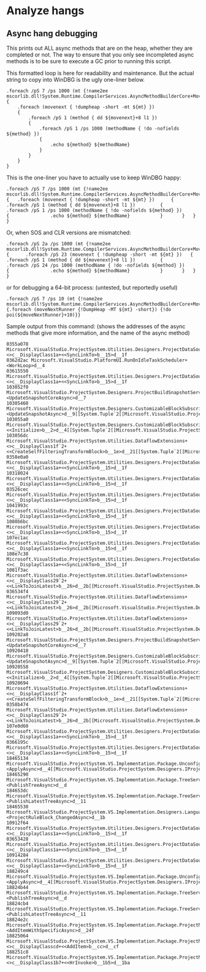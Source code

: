 Analyze hangs
====================

## Async hang debugging

This prints out ALL async methods that are on the heap, whether they
are completed or not. The way to ensure that you only see incompleted 
async methods is to be sure to execute a GC prior to running this script.

This formatted loop is here for readability and maintenance.  But the
actual string to copy into WinDBG is the ugly one-liner below.

    .foreach /pS 7 /ps 1000 (mt {!name2ee
    mscorlib.dll!System.Runtime.CompilerServices.AsyncMethodBuilderCore+MoveNextRunner})
    {
        .foreach (movenext { !dumpheap -short -mt ${mt} })
        {
            .foreach /pS 1 (method { dd ${movenext}+8 l1 })
            {
                .foreach /pS 1 /ps 1000 (methodName { !do -nofields ${method} })
                {
                    .echo ${method} ${methodName}
                }
            }
        }
    }

This is the one-liner you have to actually use to keep WinDBG happy:

    .foreach /pS 7 /ps 1000 (mt {!name2ee mscorlib.dll!System.Runtime.CompilerServices.AsyncMethodBuilderCore+MoveNextRunner})  {  	.foreach (movenext { !dumpheap -short -mt ${mt} })  	{  		.foreach /pS 1 (method { dd ${movenext}+8 l1 })  		{  			.foreach /pS 1 /ps 1000 (methodName { !do -nofields ${method} })  			{  				.echo ${method} ${methodName}  			}  		}  	}  }  

Or, when SOS and CLR versions are mismatched:

    .foreach /pS 2a /ps 1000 (mt {!name2ee mscorlib.dll!System.Runtime.CompilerServices.AsyncMethodBuilderCore+MoveNextRunner})  {  	.foreach /pS 23 (movenext { !dumpheap -short -mt ${mt} })  	{  		.foreach /pS 1 (method { dd ${movenext}+8 l1 })  		{  			.foreach /pS 24 /ps 1000 (methodName { !do -nofields ${method} })  			{  				.echo ${method} ${methodName}  			}  		}  	}  }  

or for debugging a 64-bit process: (untested, but reportedly useful)

    .foreach /pS 7 /ps 10 (mt {!name2ee mscorlib.dll!System.Runtime.CompilerServices.AsyncMethodBuilderCore+MoveNextRunner}) {.foreach (moveNextRunner {!DumpHeap -MT ${mt} -short}) {!do poi(${moveNextRunner}+10)}}

Sample output from this command: (shows the addresses of the async methods
that give more information, and the name of the async method)

    0355a078 Microsoft.VisualStudio.ProjectSystem.Utilities.Designers.ProjectDataSources+<>c__DisplayClass1a+<<SyncLinkTo>b__15>d__1f
    0362d2ac Microsoft.VisualStudio.PlatformUI.RunOnIdleTaskScheduler+<WorkLoop>d__4
    03615550 Microsoft.VisualStudio.ProjectSystem.Utilities.Designers.ProjectDataSources+<>c__DisplayClass1a+<<SyncLinkTo>b__15>d__1f
    103052f0 Microsoft.VisualStudio.ProjectSystem.Designers.ProjectBuildSnapshotService+<UpdateSnapshotCoreAsync>d__7
    10305460 Microsoft.VisualStudio.ProjectSystem.Designers.CustomizableBlockSubscriberBase`3+<UpdateSnapshotAsync>d__9[[System.Tuple`2[[Microsoft.VisualStudio.ProjectSystem.Designers.IProjectVersionedValue`1[[Microsoft.VisualStudio.ProjectSystem.Designers.IProjectSnapshot,
    103055a0 Microsoft.VisualStudio.ProjectSystem.Designers.CustomizableBlockSubscriberBase`3+<<Initialize>b__2>d__4[[System.Tuple`2[[Microsoft.VisualStudio.ProjectSystem.Designers.IProjectVersionedValue`1[[Microsoft.VisualStudio.ProjectSystem.Designers.IProjectSnapshot,
    103056dc Microsoft.VisualStudio.ProjectSystem.Utilities.DataflowExtensions+<>c__DisplayClass1f`2+<<CreateSelfFilteringTransformBlock>b__1e>d__21[[System.Tuple`2[[Microsoft.VisualStudio.ProjectSystem.Designers.IProjectVersionedValue`1[[Microsoft.VisualStudio.ProjectSystem.Designers.IProjectSnapshot,
    0358e0a0 Microsoft.VisualStudio.ProjectSystem.Utilities.Designers.ProjectDataSources+<>c__DisplayClass1a+<<SyncLinkTo>b__15>d__1f
    10318024 Microsoft.VisualStudio.ProjectSystem.Utilities.Designers.ProjectDataSources+<>c__DisplayClass1a+<<SyncLinkTo>b__15>d__1f
    03526cec Microsoft.VisualStudio.ProjectSystem.Utilities.Designers.ProjectDataSources+<>c__DisplayClass1a+<<SyncLinkTo>b__15>d__1f
    1041993c Microsoft.VisualStudio.ProjectSystem.Utilities.Designers.ProjectDataSources+<>c__DisplayClass1a+<<SyncLinkTo>b__15>d__1f
    1080b6bc Microsoft.VisualStudio.ProjectSystem.Utilities.Designers.ProjectDataSources+<>c__DisplayClass1a+<<SyncLinkTo>b__15>d__1f
    107ec1ac Microsoft.VisualStudio.ProjectSystem.Utilities.Designers.ProjectDataSources+<>c__DisplayClass1a+<<SyncLinkTo>b__15>d__1f
    108e7c38 Microsoft.VisualStudio.ProjectSystem.Utilities.Designers.ProjectDataSources+<>c__DisplayClass1a+<<SyncLinkTo>b__15>d__1f
    1081f3ac Microsoft.VisualStudio.ProjectSystem.Utilities.DataflowExtensions+<>c__DisplayClass29`2+<<LinkToJoinLatest>b__26>d__2b[[Microsoft.VisualStudio.ProjectSystem.Designers.IProjectVersionedValue`1[[Microsoft.VisualStudio.ProjectSystem.Designers.IProjectSnapshot,
    036534f4 Microsoft.VisualStudio.ProjectSystem.Utilities.DataflowExtensions+<>c__DisplayClass29`2+<<LinkToJoinLatest>b__26>d__2b[[Microsoft.VisualStudio.ProjectSystem.Designers.IProjectVersionedValue`1[[Microsoft.VisualStudio.ProjectSystem.Designers.IProjectSnapshot,
    109093d0 Microsoft.VisualStudio.ProjectSystem.Utilities.DataflowExtensions+<>c__DisplayClass29`2+<<LinkToJoinLatest>b__26>d__2b[[Microsoft.VisualStudio.ProjectSystem.Designers.IProjectVersionedValue`1[[Microsoft.VisualStudio.ProjectSystem.Designers.IProjectSnapshot,
    109202a8 Microsoft.VisualStudio.ProjectSystem.Designers.ProjectBuildSnapshotService+<UpdateSnapshotCoreAsync>d__7
    10920418 Microsoft.VisualStudio.ProjectSystem.Designers.CustomizableBlockSubscriberBase`3+<UpdateSnapshotAsync>d__9[[System.Tuple`2[[Microsoft.VisualStudio.ProjectSystem.Designers.IProjectVersionedValue`1[[Microsoft.VisualStudio.ProjectSystem.Designers.IProjectSnapshot,
    10920558 Microsoft.VisualStudio.ProjectSystem.Designers.CustomizableBlockSubscriberBase`3+<<Initialize>b__2>d__4[[System.Tuple`2[[Microsoft.VisualStudio.ProjectSystem.Designers.IProjectVersionedValue`1[[Microsoft.VisualStudio.ProjectSystem.Designers.IProjectSnapshot,
    10920694 Microsoft.VisualStudio.ProjectSystem.Utilities.DataflowExtensions+<>c__DisplayClass1f`2+<<CreateSelfFilteringTransformBlock>b__1e>d__21[[System.Tuple`2[[Microsoft.VisualStudio.ProjectSystem.Designers.IProjectVersionedValue`1[[Microsoft.VisualStudio.ProjectSystem.Designers.IProjectSnapshot,
    0358b474 Microsoft.VisualStudio.ProjectSystem.Utilities.DataflowExtensions+<>c__DisplayClass29`2+<<LinkToJoinLatest>b__26>d__2b[[Microsoft.VisualStudio.ProjectSystem.Designers.IProjectVersionedValue`1[[Microsoft.VisualStudio.ProjectSystem.Designers.IProjectSnapshot,
    107e0d60 Microsoft.VisualStudio.ProjectSystem.Utilities.Designers.ProjectDataSources+<>c__DisplayClass1a+<<SyncLinkTo>b__15>d__1f
    0366195c Microsoft.VisualStudio.ProjectSystem.Utilities.Designers.ProjectDataSources+<>c__DisplayClass1a+<<SyncLinkTo>b__15>d__1f
    18465134 Microsoft.VisualStudio.ProjectSystem.VS.Implementation.Package.UnconfiguredProjectHostBridge`3+<ApplyAsync>d__4[[Microsoft.VisualStudio.ProjectSystem.Designers.IProjectVersionedValue`1[[System.Tuple`3[[Microsoft.VisualStudio.ProjectSystem.Designers.IProjectTreeSnapshot,
    18465290 Microsoft.VisualStudio.ProjectSystem.VS.Implementation.Package.TreeService+<PublishTreeAsync>d__d
    184653dc Microsoft.VisualStudio.ProjectSystem.VS.Implementation.Package.TreeService+<PublishLatestTreeAsync>d__11
    18465530 Microsoft.VisualStudio.ProjectSystem.VS.Implementation.Designers.LanguageServiceBase+<ProjectRuleBlock_ChangedAsync>d__1b
    10912f64 Microsoft.VisualStudio.ProjectSystem.Utilities.Designers.ProjectDataSources+<>c__DisplayClass1a+<<SyncLinkTo>b__15>d__1f
    03653428 Microsoft.VisualStudio.ProjectSystem.Utilities.Designers.ProjectDataSources+<>c__DisplayClass1a+<<SyncLinkTo>b__15>d__1f
    10914284 Microsoft.VisualStudio.ProjectSystem.Utilities.Designers.ProjectDataSources+<>c__DisplayClass1a+<<SyncLinkTo>b__15>d__1f
    188249c4 Microsoft.VisualStudio.ProjectSystem.VS.Implementation.Package.UnconfiguredProjectHostBridge`3+<ApplyAsync>d__4[[Microsoft.VisualStudio.ProjectSystem.Designers.IProjectVersionedValue`1[[System.Tuple`3[[Microsoft.VisualStudio.ProjectSystem.Designers.IProjectTreeSnapshot,
    18824b44 Microsoft.VisualStudio.ProjectSystem.VS.Implementation.Package.TreeService+<PublishTreeAsync>d__d
    18824cb4 Microsoft.VisualStudio.ProjectSystem.VS.Implementation.Package.TreeService+<PublishLatestTreeAsync>d__11
    18824e2c Microsoft.VisualStudio.ProjectSystem.VS.Implementation.Package.ProjectNode+<AddItemWithSpecificAsync>d__24f
    18825064 Microsoft.VisualStudio.ProjectSystem.VS.Implementation.Package.ProjectNode+<>c__DisplayClasscd+<<AddItem>b__cc>d__cf
    188251c8 Microsoft.VisualStudio.ProjectSystem.VS.Implementation.Package.ProjectNode+<>c__DisplayClass1b7+<<HrInvoke>b__1b5>d__1ba
